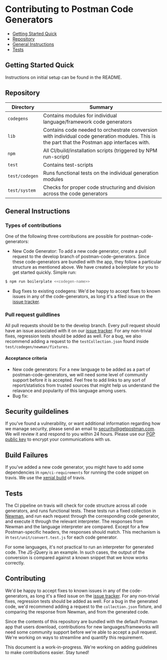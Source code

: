 
# Contributing to Postman Code Generators



  - [Getting Started Quick](#getting-started-quick)
  - [Repository](#repository)
  - [General Instructions](#general-instructions)
  - [Tests](#tests)

## Getting Started Quick

Instructions on initial setup can be found in the README.


## Repository

Directory               | Summary
------------------------|-----------------------------------------------------------------------------------------------
`codegens`                   | Contains modules for individual language/framework code generators
`lib`              | Contains code needed to orchestrate conversion with individual code generation modules. This is the part that the Postman app interfaces with.
`npm`                   | All CI/build/installation scripts (triggered by NPM run-script)
`test`                  | Contains test-scripts
`test/codegen`             | Runs functional tests on the individual generation modules
`test/system`           | Checks for proper code structuring and division across the code generators

## General Instructions

### Types of contributions
One of the following three contributions are possible for postman-code-generators:
  - New Code Generator: To add a new code generator, create a pull request to the develop branch of postman-code-generators. Since these code-generators are bundled with the app, they follow a particular structure as mentioned above. We have created a boilerplate for you to get started quickly. Simple run:
  
  ```bash
  $ npm run boilerplate <<codegen-name>>
  ```

  - Bug fixes to existing codegens: We'd be happy to accept fixes to known issues in any of the code-generators, as long it's a filed issue on the [issue tracker](https://github.com/postmanlabs/postman-code-generators/issues). 

### Pull request guildlines

All pull requests should be to the develop branch. Every pull request should have an issue associated with it on our [issue tracker](https://github.com/postmanlabs/postman-code-generators/issues). For any non-trivial fixes, regression tests should be added as well. For a bug, we also recommend adding a request to the `testCollection.json` found inside `test/codegen/newman/fixtures`. 

#### Acceptance criteria
 - New code generators: For a new language to be added as a part of postman-code-generators, we will need some level of community support before it is accepted. Feel free to add links to any sort of report/statistics from trusted sources that might help us understand the relavance and popularity of this language among users.
 - Bug fix:  

## Security guildelines
If you've found a vulnerability, or want additional information regarding how we manage security, please send an email to security@getpostman.com. We will review it and respond to you within 24 hours. Please use our [PGP public key](https://assets.getpostman.com/getpostman/documents/publickey.txt) to encrypt your communications with us.

## Build Failures
If you've added a new code generator, you might have to add some dependencies in `npm/ci-requirements` for running the code snippet on travis. We use the [xenial build](https://docs.travis-ci.com/user/reference/xenial/) of travis. 


## Tests
The CI pipeline on travis will check for code structure across all code generators, and runs functional tests. These tests run a fixed collection in [Newman](https://github.com/postmanlabs/newman), and run each request through the corresponding code generator, and execute it through the relevant interpreter. The responses from Newman and the language interpreter are compared. Except for a few Postman-specific headers, the responses should match.
This mechanism is in `test/unit/convert.test.js` for each code generator.

For some languages, it's not practical to run an interpreter for generated code. The JS-jQuery is an example. In such cases, the output of the conversion is compared against a known snippet that we know works correctly.


## Contributing
We'd be happy to accept fixes to known issues in any of the code-generators, as long it's a filed issue on the [issue tracker](https://github.com/postmanlabs/postman-code-generators/issues). For any non-trivial fixes, regression tests should be added as well. For a bug in the generated code, we'd recommend adding a request to the `collection.json` fixture, and comparing the response from Newman, and from the generated code.

Since the contents of this repository are bundled with the default Postman app that users download, contributions for new languages/frameworks will need some community support before we're able to accept a pull request. We're working on ways to streamline and quantify this requirement.

This document is a work-in-progress. We're working on adding guidelines to make contributions easier. Stay tuned!